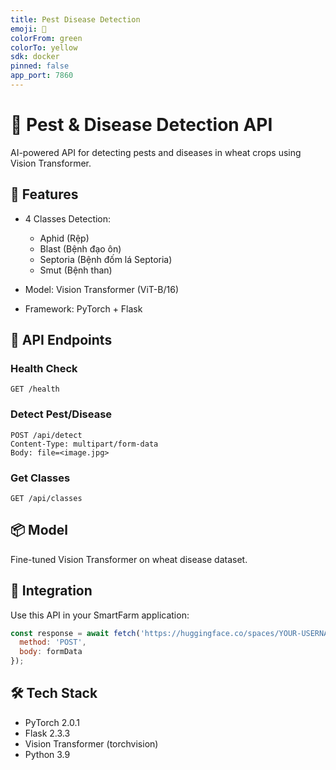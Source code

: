 ```yaml
---
title: Pest Disease Detection
emoji: 🌾
colorFrom: green
colorTo: yellow
sdk: docker
pinned: false
app_port: 7860
---
```


# 🌾 Pest & Disease Detection API

AI-powered API for detecting pests and diseases in wheat crops using Vision Transformer.

## 🎯 Features

- 4 Classes Detection:
  - Aphid (Rệp)
  - Blast (Bệnh đạo ôn)
  - Septoria (Bệnh đốm lá Septoria)
  - Smut (Bệnh than)

- Model: Vision Transformer (ViT-B/16)
- Framework: PyTorch + Flask

## 🚀 API Endpoints

### Health Check
```
GET /health
```

### Detect Pest/Disease
```
POST /api/detect
Content-Type: multipart/form-data
Body: file=<image.jpg>
```

### Get Classes
```
GET /api/classes
```

## 📦 Model

Fine-tuned Vision Transformer on wheat disease dataset.

## 🔗 Integration

Use this API in your SmartFarm application:
```javascript
const response = await fetch('https://huggingface.co/spaces/YOUR-USERNAME/pest-disease-detection/api/detect', {
  method: 'POST',
  body: formData
});
```

## 🛠️ Tech Stack

- PyTorch 2.0.1
- Flask 2.3.3
- Vision Transformer (torchvision)
- Python 3.9

